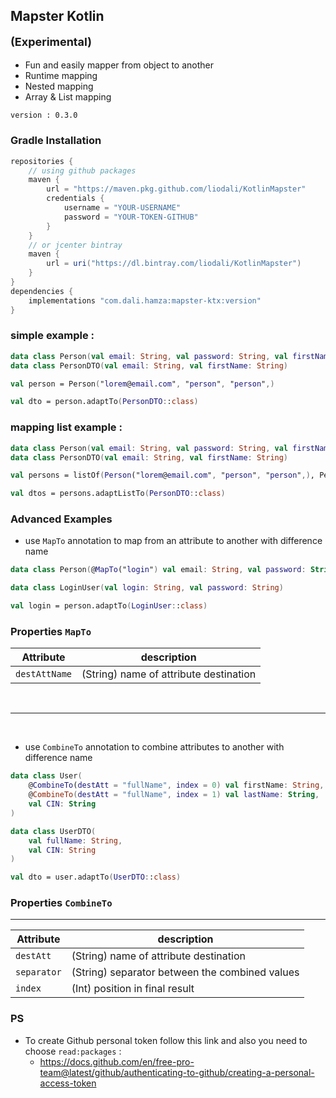 ## Mapster Kotlin <p style="font-size:18px">(Experimental)</p>

* Fun and easily mapper from object to another
* Runtime mapping
* Nested mapping
* Array & List mapping


`version : 0.3.0`

### Gradle Installation

```groovy
repositories {
    // using github packages
    maven {
        url = "https://maven.pkg.github.com/liodali/KotlinMapster"
        credentials {
            username = "YOUR-USERNAME"
            password = "YOUR-TOKEN-GITHUB"
        }
    }
    // or jcenter bintray
    maven {
        url = uri("https://dl.bintray.com/liodali/KotlinMapster")
    }
}
dependencies {
    implementations "com.dali.hamza:mapster-ktx:version"
}
```

### simple example :

```kotlin
data class Person(val email: String, val password: String, val firstName: String)
data class PersonDTO(val email: String, val firstName: String)

val person = Person("lorem@email.com", "person", "person",)

val dto = person.adaptTo(PersonDTO::class)
```

### mapping list example :

```kotlin
data class Person(val email: String, val password: String, val firstName: String)
data class PersonDTO(val email: String, val firstName: String)

val persons = listOf(Person("lorem@email.com", "person", "person",), Person("lorem@email.com", "person", "person",))

val dtos = persons.adaptListTo(PersonDTO::class)
```


### Advanced Examples

* use `MapTo` annotation to map from an attribute to another with difference name

```kotlin
data class Person(@MapTo("login") val email: String, val password: String, val firstName: String, val adr: Address)

data class LoginUser(val login: String, val password: String)

val login = person.adaptTo(LoginUser::class)


```
### Properties `MapTo`

Attribute     | description | 
--------------| ------------|
`destAttName` | (String) name of attribute destination         | 

<br>

-------------------------
<br>

* use `CombineTo` annotation to combine attributes to another with difference name

```kotlin
data class User(
    @CombineTo(destAtt = "fullName", index = 0) val firstName: String,
    @CombineTo(destAtt = "fullName", index = 1) val lastName: String,
    val CIN: String
)

data class UserDTO(
    val fullName: String,
    val CIN: String
)

val dto = user.adaptTo(UserDTO::class)

```
### Properties `CombineTo`

-------------------------
Attribute     | description | 
--------------| ------------|
`destAtt`     | (String) name of attribute destination         | 
`separator`   | (String) separator between the combined values       | 
`index`       | (Int)  position in final result       | 


### PS

* To create Github personal token follow this link and also you need to choose `read:packages` :
    * https://docs.github.com/en/free-pro-team@latest/github/authenticating-to-github/creating-a-personal-access-token
